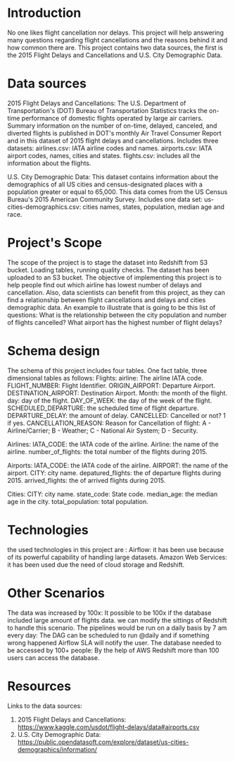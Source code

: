 # Introduction
No one likes flight cancellation nor delays. This project will help answering many questions regarding flight cancellations and the reasons behind it and how common there are. This project contains two data sources, the first is the 2015 Flight Delays and Cancellations and U.S. City Demographic Data.

# Data sources
2015 Flight Delays and Cancellations:
The U.S. Department of Transportation's (DOT) Bureau of Transportation Statistics tracks the on-time performance of domestic flights operated by large air carriers. Summary information on the number of on-time, delayed, canceled, and diverted flights is published in DOT's monthly Air Travel Consumer Report and in this dataset of 2015 flight delays and cancellations.
Includes three datasets:
airlines.csv: IATA airline codes and names.
airports.csv: IATA airport codes, names, cities and states.
flights.csv: includes all the information about the flights.

U.S. City Demographic Data:
This dataset contains information about the demographics of all US cities and census-designated places with a population greater or equal to 65,000. 
This data comes from the US Census Bureau's 2015 American Community Survey.
Includes one data set:
us-cities-demographics.csv: cities names, states, population, median age and race. 

# Project's Scope
The scope of the project is to stage the dataset into Redshift from S3 bucket. Loading tables, running quality checks. The dataset has been uploaded to an S3 bucket. The objective of implementing this project is to help people find out which airline has lowest number of delays and cancellation. Also, data scientists can benefit from this project, as they can find a relationship between flight cancellations and delays and cities demographic data. An example to illustrate that is going to be this list of questions:
What is the relationship between the city population and number of flights cancelled?
What airport has the highest number of flight delays?

# Schema design
The schema of this project includes four tables. One fact table, three dimensional tables as follows:
Flights:
airline: The airline IATA code.
FLIGHT_NUMBER: Flight Identifier.
ORIGIN_AIRPORT: Departure Airport.
DESTINATION_AIRPORT: Destination Airport.
Month: the month of the flight.
day: day of the flight.
DAY_OF_WEEK: the day of the week of the flight.
SCHEDULED_DEPARTURE: the scheduled time of flight departure.
DEPARTURE_DELAY: the amount of delay.
CANCELLED: Cancelled or not? 1 if yes.
CANCELLATION_REASON: Reason for Cancellation of flight:
A - Airline/Carrier; B - Weather; C - National Air System; D - Security.

Airlines: 
IATA_CODE: the IATA code of the airline.
Airline: the name of the airline.
number_of_flights: the total number of the flights during 2015.

Airports:
IATA_CODE: the IATA code of the airline.
AIRPORT: the name of the airport.
CITY: city name.
depatured_flights: the of departure flights during 2015.
arrived_flights: the of arrived flights during 2015.

Cities:
CITY: city name.
state_code: State code.
median_age: the median age in the city.
total_population: total population.

# Technologies
the used technologies in this project are :
Airflow: it has been use because of its powerful capability of handling large datasets.
Amazon Web Services: it has been used due the need of cloud storage and Redshift.

# Other Scenarios
The data was increased by 100x: It possible to be 100x if the database included large amount of flights data. we can modify the sittings of Redshift to handle this scenario.
The pipelines would be run on a daily basis by 7 am every day: The DAG can be scheduled to run @daily and if something wrong happened Airflow SLA will notify the user.
The database needed to be accessed by 100+ people: By the help of AWS Redshift more than 100 users can access the database.

# Resources
Links to the data sources:
1. 2015 Flight Delays and Cancellations: 
https://www.kaggle.com/usdot/flight-delays/data#airports.csv
2. U.S. City Demographic Data:
https://public.opendatasoft.com/explore/dataset/us-cities-demographics/information/

